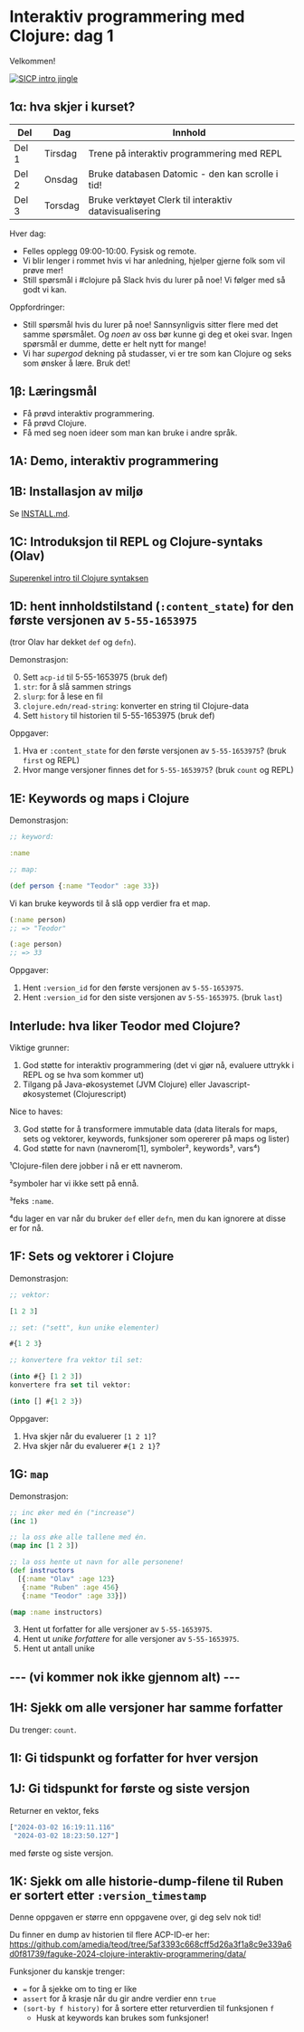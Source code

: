 # Interaktiv programmering med Clojure: dag 1

Velkommen!

[![SICP intro jingle](https://img.youtube.com/vi/3NqnZZR3S20/0.jpg)](https://www.youtube.com/watch?v=3NqnZZR3S20)

## 1α: hva skjer i kurset?

| Del   | Dag     | Innhold                                                       |
|-------|---------|--------------------------------------------------------|
| Del 1 | Tirsdag | Trene på interaktiv programmering med REPL             |
| Del 2 | Onsdag  | Bruke databasen Datomic - den kan scrolle i tid!       |
| Del 3 | Torsdag | Bruke verktøyet Clerk til interaktiv datavisualisering |

Hver dag:

- Felles opplegg 09:00-10:00.
  Fysisk og remote.
- Vi blir lenger i rommet hvis vi har anledning, hjelper gjerne folk som vil prøve mer!
- Still spørsmål i #clojure på Slack hvis du lurer på noe!
  Vi følger med så godt vi kan.

Oppfordringer:

- Still spørsmål hvis du lurer på noe!
  Sannsynligvis sitter flere med det samme spørsmålet.
  Og _noen_ av oss bør kunne gi deg et okei svar.
  Ingen spørsmål er dumme, dette er helt nytt for mange!
- Vi har *supergod* dekning på studasser, vi er tre som kan Clojure og seks som ønsker å lære.
  Bruk det!

## 1β: Læringsmål

- Få prøvd interaktiv programmering.
- Få prøvd Clojure.
- Få med seg noen ideer som man kan bruke i andre språk.

## 1A: Demo, interaktiv programmering

## 1B: Installasjon av miljø

Se [INSTALL.md].

[INSTALL.md]: INSTALL.md

## 1C: Introduksjon til REPL og Clojure-syntaks (Olav)

[Superenkel intro til Clojure syntaksen](https://github.com/amedia/teod/blob/master/faguke-2024-clojure-interaktiv-programmering/dag1/src/dag1/intro.clj)

## 1D: hent innholdstilstand (`:content_state`) for den første versjonen av `5-55-1653975`

(tror Olav har dekket `def` og `defn`).

Demonstrasjon:

0. Sett `acp-id` til 5-55-1653975 (bruk def)
1. `str`: for å slå sammen strings
2. `slurp`: for å lese en fil
3. `clojure.edn/read-string`: konverter en string til Clojure-data
4. Sett `history` til historien til 5-55-1653975 (bruk def)

Oppgaver:

1. Hva er `:content_state` for den første versjonen av `5-55-1653975`? (bruk `first` og REPL)
2. Hvor mange versjoner finnes det for `5-55-1653975`? (bruk `count` og REPL)

## 1E: Keywords og maps i Clojure

Demonstrasjon:

``` clojure
;; keyword:

:name

;; map:

(def person {:name "Teodor" :age 33})
```

Vi kan bruke keywords til å slå opp verdier fra et map.

``` clojure
(:name person)
;; => "Teodor"

(:age person)
;; => 33
```

Oppgaver:

1. Hent `:version_id` for den første versjonen av `5-55-1653975`.
2. Hent `:version_id` for den siste versjonen av `5-55-1653975`. (bruk `last`)

## Interlude: hva liker Teodor med Clojure?

Viktige grunner:

1. God støtte for interaktiv programmering (det vi gjør nå, evaluere uttrykk i REPL og se hva som kommer ut)
2. Tilgang på Java-økosystemet (JVM Clojure) eller Javascript-økosystemet (Clojurescript)

Nice to haves:

3. God støtte for å transformere immutable data (data literals for maps, sets og vektorer, keywords, funksjoner som opererer på maps og lister)
4. God støtte for navn (navnerom[1], symboler², keywords³, vars⁴)

¹Clojure-filen dere jobber i nå er ett navnerom.

²symboler har vi ikke sett på ennå.

³feks `:name`.

⁴du lager en var når du bruker `def` eller `defn`, men du kan ignorere at disse er for nå.

## 1F: Sets og vektorer i Clojure

Demonstrasjon:

``` clojure
;; vektor:

[1 2 3]

;; set: ("sett", kun unike elementer)

#{1 2 3}

;; konvertere fra vektor til set:

(into #{} [1 2 3])
konvertere fra set til vektor:

(into [] #{1 2 3})
```

Oppgaver:

1. Hva skjer når du evaluerer `[1 2 1]`?
2. Hva skjer når du evaluerer `#{1 2 1}`?

## 1G: `map`

Demonstrasjon:

``` clojure
;; inc øker med én ("increase")
(inc 1)

;; la oss øke alle tallene med én.
(map inc [1 2 3])

;; la oss hente ut navn for alle personene!
(def instructors
  [{:name "Olav" :age 123}
   {:name "Ruben" :age 456}
   {:name "Teodor" :age 33}])

(map :name instructors)
```

3. Hent ut forfatter for alle versjoner av `5-55-1653975`.
4. Hent ut _unike forfattere_ for alle versjoner av `5-55-1653975`.
5. Hent ut antall unike

## --- (vi kommer nok ikke gjennom alt) ---

## 1H: Sjekk om alle versjoner har samme forfatter

Du trenger: `count`.

## 1I: Gi tidspunkt og forfatter for hver versjon

## 1J: Gi tidspunkt for første og siste versjon

Returner en vektor, feks

``` clojure
["2024-03-02 16:19:11.116"
 "2024-03-02 18:23:50.127"]
```

med første og siste versjon.

## 1K: Sjekk om alle historie-dump-filene til Ruben er sortert etter `:version_timestamp`

Denne oppgaven er større enn oppgavene over, gi deg selv nok tid!

Du finner en dump av historien til flere ACP-ID-er her:
https://github.com/amedia/teod/tree/5af3393c668cff5d26a3f1a8c9e339a6d0f81739/faguke-2024-clojure-interaktiv-programmering/data/

Funksjoner du kanskje trenger:

- `=` for å sjekke om to ting er like
- `assert` for å krasje når du gir andre verdier enn `true`
- `(sort-by f history)` for å sortere etter returverdien til funksjonen `f`
  - Husk at keywords kan brukes som funksjoner!

